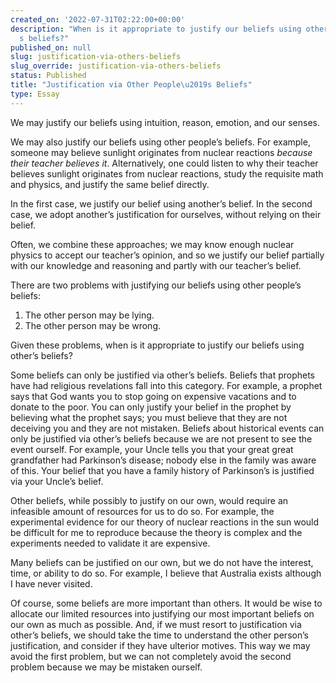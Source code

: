 ```yaml
---
created_on: '2022-07-31T02:22:00+00:00'
description: "When is it appropriate to justify our beliefs using other people\u2019\
  s beliefs?"
published_on: null
slug: justification-via-others-beliefs
slug_override: justification-via-others-beliefs
status: Published
title: "Justification via Other People\u2019s Beliefs"
type: Essay
---
```

We may justify our beliefs using intuition, reason, emotion, and our senses.

We may also justify our beliefs using other people’s beliefs. For example, someone may believe sunlight originates from nuclear reactions *because their teacher believes it*. Alternatively, one could listen to why their teacher believes sunlight originates from nuclear reactions, study the requisite math and physics, and justify the same belief directly.

In the first case, we justify our belief using another’s belief. In the second case, we adopt another’s justification for ourselves, without relying on their belief.

Often, we combine these approaches; we may know enough nuclear physics to accept our teacher’s opinion, and so we justify our belief partially with our knowledge and reasoning and partly with our teacher’s belief.

There are two problems with justifying our beliefs using other people’s beliefs:

1.  The other person may be lying.
2.  The other person may be wrong.

Given these problems, when is it appropriate to justify our beliefs using other’s beliefs?

Some beliefs can only be justified via other’s beliefs. Beliefs that prophets have had religious revelations fall into this category. For example, a prophet says that God wants you to stop going on expensive vacations and to donate to the poor. You can only justify your belief in the prophet by believing what the prophet says; you must believe that they are not deceiving you and they are not mistaken. Beliefs about historical events can only be justified via other’s beliefs because we are not present to see the event ourself. For example, your Uncle tells you that your great great grandfather had Parkinson’s disease; nobody else in the family was aware of this. Your belief that you have a family history of Parkinson’s is justified via your Uncle’s belief.

Other beliefs, while possibly to justify on our own, would require an infeasible amount of resources for us to do so. For example, the experimental evidence for our theory of nuclear reactions in the sun would be difficult for me to reproduce because the theory is complex and the experiments needed to validate it are expensive.

Many beliefs can be justified on our own, but we do not have the interest, time, or ability to do so. For example, I believe that Australia exists although I have never visited.

Of course, some beliefs are more important than others. It would be wise to allocate our limited resources into justifying our most important beliefs on our own as much as possible. And, if we must resort to justification via other’s beliefs, we should take the time to understand the other person’s justification, and consider if they have ulterior motives. This way we may avoid the first problem, but we can not completely avoid the second problem because we may be mistaken ourself.
